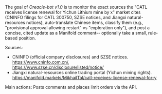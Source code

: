 The goal of *Oreacle-bot v1.0* is to monitor the exact sources the "CATL receives license renewal for Yichun Lithium mine by x" market cites (CNINFO filings for CATL 300750, SZSE notices, and Jiangxi natural-resources notices), auto-translate Chinese items, classify them (e.g., "provisional approval allowing restart" vs "exploration only"), and post a concise, cited update as a Manifold comment-- optionally take a small, rule-based position.

Sources:
- CNINFO (official company disclosures) and SZSE notices. https://www.cninfo.com.cn/, https://www.szse.cn/disclosure/listed/notice/
- Jiangxi natural-resources online trading portal (Yichun mining rights). https://manifold.markets/MikhailTal/catl-receives-license-renewal-for-y

Main actions: Posts comments and places limit orders via the API. 